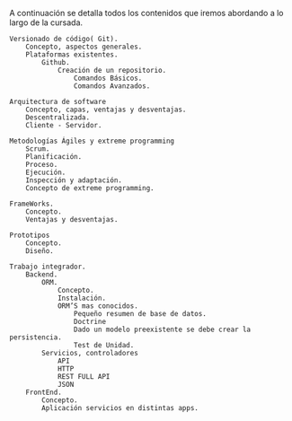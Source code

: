 A continuación se detalla todos los contenidos que iremos abordando a lo largo de la cursada.

    Versionado de código( Git).
        Concepto, aspectos generales.
        Plataformas existentes.
            Github.
                Creación de un repositorio.
                    Comandos Básicos.
                    Comandos Avanzados.

    Arquitectura de software
        Concepto, capas, ventajas y desventajas.
        Descentralizada.
        Cliente - Servidor.

    Metodologías Ágiles y extreme programming
        Scrum.
        Planificación.
        Proceso.
        Ejecución.
        Inspección y adaptación.
        Concepto de extreme programming.

    FrameWorks.
        Concepto.
        Ventajas y desventajas.

    Prototipos
        Concepto.
        Diseño.

    Trabajo integrador.
        Backend.
            ORM.
                Concepto.
                Instalación.
                ORM’S mas conocidos.
                    Pequeño resumen de base de datos.
                    Doctrine
                    Dado un modelo preexistente se debe crear la persistencia.
                    Test de Unidad.
            Servicios, controladores
                API
                HTTP
                REST FULL API
                JSON
        FrontEnd.
            Concepto.
            Aplicación servicios en distintas apps.